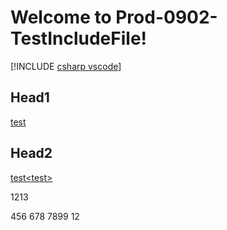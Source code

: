 # Welcome to Prod-0902-TestIncludeFile!

[!INCLUDE [csharp vscode](~/includes/bot-service-debug-bot/csharp-vscode.md)]

## Head1
[test<test>](https://op-dhs-prod-inspector.azurewebsites.net/Home/MonikerRangeList)

## Head2
[test&lt;test&gt;](https://op-dhs-prod-inspector.azurewebsites.net/Home/MonikerRangeList)


1213

456
678
7899
12

